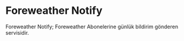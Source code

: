 # Foreweather Notify

Foreweather Notify; Foreweather Abonelerine günlük bildirim gönderen servisidir. 
